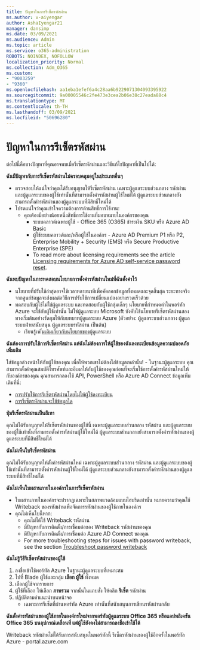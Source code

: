 ```yaml
---
title: ปัญหาในการรีเซ็ตรหัสผ่าน
ms.author: v-aiyengar
author: AshaIyengar21
manager: dansimp
ms.date: 03/09/2021
ms.audience: Admin
ms.topic: article
ms.service: o365-administration
ROBOTS: NOINDEX, NOFOLLOW
localization_priority: Normal
ms.collection: Adm_O365
ms.custom:
- "9003259"
- "9360"
ms.openlocfilehash: aa1eba1efef6a4c28aa6b9229071304093395922
ms.sourcegitcommit: 9a00005546c2fe473e3cea2b06e38c27eada88c4
ms.translationtype: MT
ms.contentlocale: th-TH
ms.lasthandoff: 03/09/2021
ms.locfileid: "50696280"
---
```

# <a name="problems-resetting-password"></a>ปัญหาในการรีเซ็ตรหัสผ่าน

ต่อไปนี้คือบางปัญหาที่คุณอาจพบเมื่อรีเซ็ตรหัสผ่านและวิธีแก้ไขปัญหาที่เป็นไปได้:

**ฉันมีปัญหากับการรีเซ็ตรหัสผ่านไม่ครอบคลุมอยู่ในประเภทอื่นๆ**

- ตรวจสอบให้แน่ใจว่าคุณได้รับอนุญาตให้รีเซ็ตรหัสผ่าน เฉพาะผู้ดูแลระบบส่วนกลาง รหัสผ่าน และผู้ดูแลระบบของผู้ใช้เท่านั้นที่สามารถตั้งค่ารหัสผ่านผู้ใช้ใหม่ได้ ผู้ดูแลระบบส่วนกลางยังสามารถตั้งค่ารหัสผ่านของผู้ดูแลระบบที่มีสิทธิ์ใหม่ได้
- โปรดแน่ใจว่าคุณเข้าใจความต้องการด้านสิทธิ์การใช้งาน:
    - คุณต้องมีอย่างน้อยหนึ่งสิทธิ์การใช้งานที่มอบหมายในองค์กรของคุณ
        - ระบบคลาวด์เฉพาะผู้ใช้ - Office 365 (O365) ชําระเงิน SKU หรือ Azure AD Basic
        - ผู้ใช้ระบบคลาวด์และ/หรือผู้ใช้ในองค์กร - Azure AD Premium P1 หรือ P2, Enterprise Mobility + Security (EMS) หรือ Secure Productive Enterprise (SPE)
        - To read more about licensing requirements see the article [Licensing requirements for Azure AD self-service password reset](https://docs.microsoft.com/azure/active-directory/active-directory-passwords-licensing?WT.mc_id=Portal-Microsoft_Azure_Support).

**ฉันพบปัญหาในการทดสอบนโยบายการตั้งค่ารหัสผ่านใหม่ที่ฉันตั้งค่าไว้**

- นโยบายที่ปรับใช้ล่าสุดอาจใช้เวลาหลายนาทีเพื่อคัดลอกข้อมูลทั้งหมดและจุดสิ้นสุด ระยะทางจริงจากศูนย์ข้อมูลจะส่งผลต่อวิธีการปรับใช้การเปลี่ยนแปลงอย่างรวดเร็วด้วย
- ทดสอบกับผู้ใช้ไม่ใช่ผู้ดูแลระบบ และทดสอบกับผู้ใช้กลุ่มเล็กๆ นโยบายที่กําหนดค่าในพอร์ทัล Azure จะใช้กับผู้ใช้เท่านั้น ไม่ใช่ผู้ดูแลระบบ Microsoft บังคับใช้นโยบายรีเซ็ตรหัสผ่านสองทางเริ่มต้นอย่างรัดกุมให้กับบทบาทผู้ดูแลระบบ Azure (ตัวอย่าง: ผู้ดูแลระบบส่วนกลาง ผู้ดูแลระบบฝ่ายสนับสนุน ผู้ดูแลระบบรหัสผ่าน เป็นต้น)
    - เรียนรู้เพ [ิ่มเติมเกี่ยวกับนโยบายของ](https://docs.microsoft.com/azure/active-directory/active-directory-passwords-policy?WT.mc_id=Portal-Microsoft_Azure_Support#administrator-password-policy-differences)ผู้ดูแลระบบ

**ฉันต้องการปรับใช้การรีเซ็ตรหัสผ่าน แต่ฉันไม่ต้องการให้ผู้ใช้ของฉันลงทะเบียนข้อมูลความปลอดภัยเพิ่มเติม**

ใส่ข้อมูลล่วงหน้าให้กับผู้ใช้ของคุณ เพื่อให้พวกเขาไม่ต้องใส่ข้อมูลเหล่านั้น! - ในฐานะผู้ดูแลระบบ คุณสามารถตั้งค่าคุณสมบัติโทรศัพท์และอีเมลให้กับผู้ใช้ของคุณก่อนที่จะเริ่มใช้การตั้งค่ารหัสผ่านใหม่ให้กับองค์กรของคุณ คุณสามารถลองใช้ API, PowerShell หรือ Azure AD Connect ข้อมูลเพิ่มเติมที่นี่:
- [การปรับใช้การรีเซ็ตรหัสผ่านโดยไม่ให้ผู้ใช้ลงทะเบียน](https://docs.microsoft.com/azure/active-directory/active-directory-passwords-policy?WT.mc_id=Portal-Microsoft_Azure_Support#administrator-password-policy-differences)
- [การรีเซ็ตรหัสผ่านจะใช้ข้อมูลใด](https://docs.microsoft.com/azure/active-directory/active-directory-passwords-data?WT.mc_id=Portal-Microsoft_Azure_Support)

**ปุ่มรีเซ็ตรหัสผ่านเป็นสีเทา**

คุณไม่ได้รับอนุญาตให้รีเซ็ตรหัสผ่านของผู้ใช้นี้ เฉพาะผู้ดูแลระบบส่วนกลาง รหัสผ่าน และผู้ดูแลระบบของผู้ใช้เท่านั้นที่สามารถตั้งค่ารหัสผ่านผู้ใช้ใหม่ได้ ผู้ดูแลระบบส่วนกลางยังสามารถตั้งค่ารหัสผ่านของผู้ดูแลระบบที่มีสิทธิ์ใหม่ได้

**ฉันไม่เห็นใบรีเซ็ตรหัสผ่าน**

คุณไม่ได้รับอนุญาตให้ตั้งค่ารหัสผ่านใหม่ เฉพาะผู้ดูแลระบบส่วนกลาง รหัสผ่าน และผู้ดูแลระบบของผู้ใช้เท่านั้นที่สามารถตั้งค่ารหัสผ่านผู้ใช้ใหม่ได้ ผู้ดูแลระบบส่วนกลางยังสามารถตั้งค่ารหัสผ่านของผู้ดูแลระบบที่มีสิทธิ์ใหม่ได้

**ฉันไม่เห็นใบผสานภายในองค์กรในการรีเซ็ตรหัสผ่าน**

- ใบผสานภายในองค์กรจะปรากฏเฉพาะในสภาพแวดล้อมแบบไฮบริดเท่านั้น หมายความว่าคุณใช้ Writeback ของรหัสผ่านเพื่อจัดการรหัสผ่านของผู้ใช้ภายในองค์กร
- คุณไม่เห็นใบนี้หาก:
    - คุณไม่ได้ใช้ Writeback รหัสผ่าน
    - มีปัญหากับการติดตั้ง/การเชื่อมต่อของ Writeback รหัสผ่านของคุณ
    - มีปัญหากับการติดตั้ง/การเชื่อมต่อ Azure AD Connect ของคุณ
    - For more troubleshooting steps for issues with password writeback, see the section [Troubleshoot password writeback](https://docs.microsoft.com/azure/active-directory/active-directory-passwords-data?WT.mc_id=Portal-Microsoft_Azure_Support)

**ฉันไม่รู้วิธีรีเซ็ตรหัสผ่านของผู้ใช้**

1. ลงชื่อเข้าใช้พอร์ทัล Azure ในฐานะผู้ดูแลระบบที่เหมาะสม
1. ไปที่ Blade ผู้ใช้และกลุ่ม **เลือก ผู้ใช้** ทั้งหมด
1. เลือกผู้ใช้จากรายการ
1. ผู้ใช้ที่เลือก ให้เลือก **ภาพรวม** จากนั้นในแถบสั่ง ให้คลิก **รีเซ็ต** รหัสผ่าน
1. ปฏิบัติตามคําแนะนําบนหน้าจอ
    - เฉพาะการรีเซ็ตที่ผ่านพอร์ทัล Azure เท่านั้นที่สนับสนุนการเขียนรหัสผ่านกลับ

**ฉันตั้งค่ารหัสผ่านของผู้ใช้ภายในองค์กรใหม่จากพอร์ทัลผู้ดูแลระบบ Office 365 หรือแอปพลิเคชัน Office 365 บนอุปกรณ์เคลื่อนที่ แต่ผู้ใช้ยังคงไม่สามารถลงชื่อเข้าใช้ได้**

Writeback รหัสผ่านไม่ได้รับการสนับสนุนในพอร์ทัลนี้ รีเซ็ตรหัสผ่านของผู้ใช้อีกครั้งในพอร์ทัล Azure - portal.azure.com

